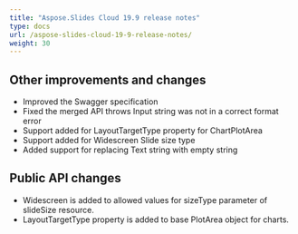 ```yaml
---
title: "Aspose.Slides Cloud 19.9 release notes"
type: docs
url: /aspose-slides-cloud-19-9-release-notes/
weight: 30
---
```


## **Other improvements and changes**


- Improved the Swagger specification
- Fixed the merged API throws Input string was not in a correct format error
- Support added for LayoutTargetType property for ChartPlotArea
- Support added for Widescreen Slide size type
- Added support for replacing Text string with empty string
## **Public API changes**


- Widescreen is added to allowed values for sizeType parameter of slideSize resource.
- LayoutTargetType property is added to base PlotArea object for charts.
